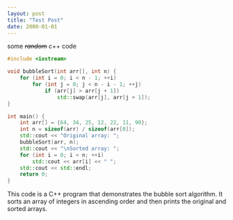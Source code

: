 ```yaml
---
layout: post
title: "Test Post"
date: 2000-01-01
---
```


some ~~*random*~~ c++ code

```cpp
#include <iostream>

void bubbleSort(int arr[], int n) {
    for (int i = 0; i < n - 1; ++i)
        for (int j = 0; j < n - i - 1; ++j)
            if (arr[j] > arr[j + 1])
                std::swap(arr[j], arr[j + 1]);
}

int main() {
    int arr[] = {64, 34, 25, 12, 22, 11, 90};
    int n = sizeof(arr) / sizeof(arr[0]);
    std::cout << "Original array: ";
    bubbleSort(arr, n);
    std::cout << "\nSorted array: ";
    for (int i = 0; i < n; ++i)
        std::cout << arr[i] << " ";
    std::cout << std::endl;
    return 0;
}
```

This code is a C++ program that demonstrates the bubble sort algorithm. It sorts an array of integers in ascending order and then prints the original and sorted arrays.